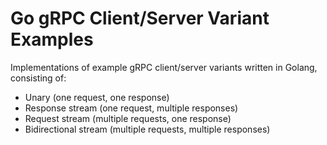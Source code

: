 # Go gRPC Client/Server Variant Examples

Implementations of example gRPC client/server variants written in Golang, consisting of:
- Unary (one request, one response)
- Response stream (one request, multiple responses)
- Request stream (multiple requests, one response)
- Bidirectional stream (multiple requests, multiple responses)
